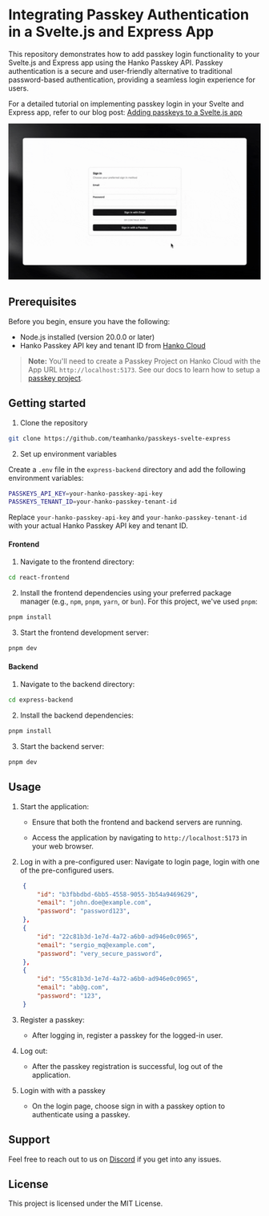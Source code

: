 # Integrating Passkey Authentication in a Svelte.js and Express App

This repository demonstrates how to add passkey login functionality to your Svelte.js and Express app using the Hanko Passkey API. Passkey authentication is a secure and user-friendly alternative to traditional password-based authentication, providing a seamless login experience for users.

For a detailed tutorial on implementing passkey login in your Svelte and Express app, refer to our blog post: [Adding passkeys to a Svelte.js app](https://www.hanko.io/blog/svelte-passkeys)

![Passkey demo](/passkey.gif)

## Prerequisites

Before you begin, ensure you have the following:

- Node.js installed (version 20.0.0 or later)
- Hanko Passkey API key and tenant ID from [Hanko Cloud](https://cloud.hanko.io/)

> **Note:**
> You'll need to create a Passkey Project on Hanko Cloud with the App URL `http://localhost:5173`. See our docs to learn how to setup a [passkey project](https://docs.hanko.io/passkey-api/setup-passkey-project).

## Getting started

1. Clone the repository

```bash
git clone https://github.com/teamhanko/passkeys-svelte-express
```

2. Set up environment variables

Create a `.env` file in the `express-backend` directory and add the following environment variables:

```sh
PASSKEYS_API_KEY=your-hanko-passkey-api-key
PASSKEYS_TENANT_ID=your-hanko-passkey-tenant-id
```

Replace `your-hanko-passkey-api-key` and `your-hanko-passkey-tenant-id` with your actual Hanko Passkey API key and tenant ID.

#### Frontend

1. Navigate to the frontend directory:

```bash
cd react-frontend
```

2. Install the frontend dependencies using your preferred package manager (e.g., `npm`, `pnpm`, `yarn`, or `bun`). For this project, we've used `pnpm`:

```bash
pnpm install
```

3. Start the frontend development server:

```bash
pnpm dev
```

#### Backend

1. Navigate to the backend directory:

```bash
cd express-backend
```

2. Install the backend dependencies:

```bash
pnpm install
```

3. Start the backend server:

```bash
pnpm dev
```

## Usage

1. Start the application:
   
   * Ensure that both the frontend and backend servers are running.

   * Access the application by navigating to `http://localhost:5173` in your web browser.
  
2. Log in with a pre-configured user: Navigate to login page, login with one of the pre-configured users.

```json
    {
        "id": "b3fbbdbd-6bb5-4558-9055-3b54a9469629",
        "email": "john.doe@example.com",
        "password": "password123",
    },
    {
        "id": "22c81b3d-1e7d-4a72-a6b0-ad946e0c0965",
        "email": "sergio_mq@example.com",
        "password": "very_secure_password",
    },
    {
        "id": "55c81b3d-1e7d-4a72-a6b0-ad946e0c0965",
        "email": "ab@g.com",
        "password": "123",
    }
```

3. Register a passkey:
   
   * After logging in, register a passkey for the logged-in user.


4. Log out:
   * After the passkey registration is successful, log out of the application.

5. Login with with a passkey

   * On the login page, choose sign in with a passkey option to authenticate using a passkey.

## Support

Feel free to reach out to us on [Discord](https://hanko.io/community) if you get into any issues.

## License

This project is licensed under the MIT License.



